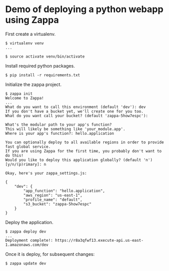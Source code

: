 # Demo of deploying a python webapp using Zappa

First create a virtualenv.

	$ virtualenv venv
	...
	
	$ source activate venv/bin/activate

Install required python packages.

	$ pip install -r requirements.txt

Initialize the zappa project.

	$ zappa init
	Welcome to Zappa!
	...
	What do you want to call this environment (default 'dev'): dev
	If you don't have a bucket yet, we'll create one for you too.
	What do you want call your bucket? (default 'zappa-5how7espc'):

	What's the modular path to your app's function?
	This will likely be something like 'your_module.app'.
	Where is your app's function?: hello.application

	You can optionally deploy to all available regions in order to provide fast global service.
	If you are using Zappa for the first time, you probably don't want to do this!
	Would you like to deploy this application globally? (default 'n') [y/n/(p)rimary]: n

	Okay, here's your zappa_settings.js:

	{
	    "dev": {
	        "app_function": "hello.application",
	        "aws_region": "us-east-1",
	        "profile_name": "default",
	        "s3_bucket": "zappa-5how7espc"
	    }
	}

Deploy the application.

	$ zappa deploy dev
	...
	Deployment complete!: https://r8a3qfwf13.execute-api.us-east-1.amazonaws.com/dev	

Once it is deploy, for subsequent changes:

	$ zappa update dev

